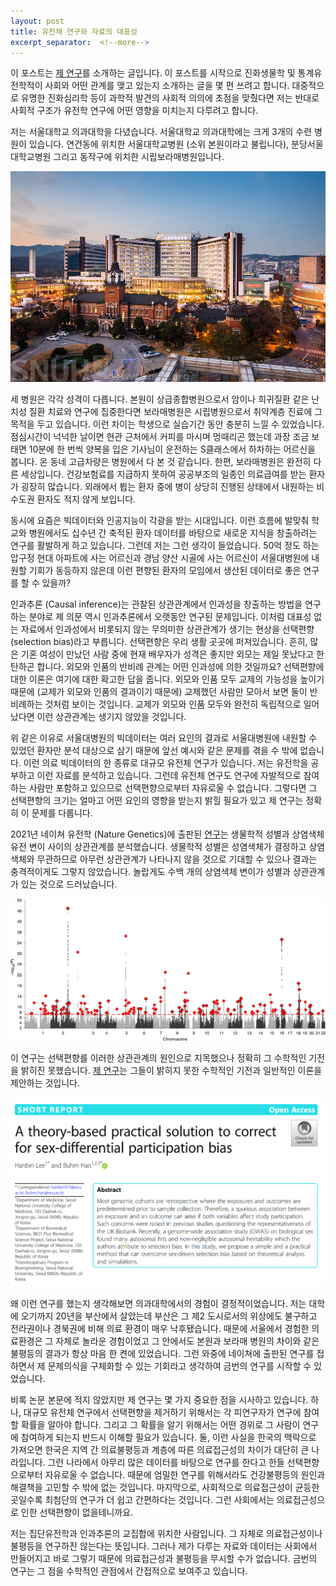```yaml
---
layout: post
title: 유전체 연구와 자료의 대표성 
excerpt_separator:  <!--more-->
---
```


이 포스트는 [제 연구](https://doi.org/10.1186/s13059-022-02703-0)를 소개하는 글입니다.
이 포스트를 시작으로 진화생물학 및 통계유전학적이 사회와 어떤 관계를 맺고 있는지 소개하는 글을 몇 편 쓰려고 합니다.
대중적으로 유명한 진화심리학 등이 과학적 발견의 사회적 의의에 초점을 맞췄다면 저는 반대로 사회적 구조가 유전학 연구에 어떤 영향을 미치는지 다루려고 합니다.

저는 서울대학교 의과대학을 다녔습니다.
서울대학교 의과대학에는 크게 3개의 수련 병원이 있습니다. 
연건동에 위치한 서울대학교병원 (소위 본원이라고 불립니다), 분당서울대학교병원 그리고 동작구에 위치한 시립보라매병원입니다.

![서울대학교병원 전경](/assets/blog_img/2022-06-03-leeandbuhm2022/snuh.jpg)

세 병원은 각각 성격이 다릅니다.
본원이 상급종합병원으로서 암이나 희귀질환 같은 난치성 질환 치료와 연구에 집중한다면 보라매병원은 시립병원으로서 취약계층 진료에 그 목적을 두고 있습니다.
이런 차이는 학생으로 실습기간 동안 충분히 느낄 수 있었습니다.
점심시간이 넉넉한 날이면 현관 근처에서 커피를 마시며 멍때리곤 했는데 과장 조금 보태면 10분에 한 번씩 양복을 입은 기사님이 운전하는 S클래스에서 하차하는 어르신을 봅니다.
온 동네 고급차량은 병원에서 다 본 것 같습니다.
한편, 보라매병원은 완전히 다른 세상입니다.
건강보험료를 지급하지 못하여 공공부조의 일종인 의료급여를 받는 환자가 굉장히 많습니다.
외래에서 뵙는 환자 중에 병이 상당히 진행된 상태에서 내원하는 비수도권 환자도 적지 않게 보입니다.

동시에 요즘은 빅데이터와 인공지능이 각광을 받는 시대입니다.
이런 흐름에 발맞춰 학교와 병원에서도 십수년 간 축적된 환자 데이터를 바탕으로 새로운 지식을 창출하려는 연구를 활발하게 하고 있습니다.
그런데 저는 그런 생각이 들었습니다.
50억 정도 하는 압구정 현대 아파트에 사는 어르신과 경남 양산 시골에 사는 어르신이 서울대병원에 내원할 기회가 동등하지 않은데 이런 편향된 환자의 모임에서 생산된 데이터로 좋은 연구를 할 수 있을까?

인과추론 (Causal inference)는 관찰된 상관관계에서 인과성을 창출하는 방법을 연구하는 분야로 제 의문 역시 인과추론에서 오랫동안 연구된 문제입니다.
이처럼 대표성 없는 자료에서 인과성에서 비롯되지 않는 무의미한 상관관계가 생기는 현상을 선택편향 (selection bias)라고 부릅니다.
선택편향은 우리 생활 곳곳에 퍼져있습니다.
흔히, 많은 기혼 여성이 만났던 사람 중에 현재 배우자가 성격은 좋지만 외모는 제일 못났다고 한탄하곤 합니다.
외모와 인품의 반비례 관계는 어떤 인과성에 의한 것일까요?
선택편향에 대한 이론은 여기에 대한 확고한 답을 줍니다.
외모와 인품 모두 교제의 가능성을 높이기 때문에 (교제가 외모와 인품의 결과이기 때문에) 교제했던 사람만 모아서 보면 둘이 반비례하는 것처럼 보이는 것입니다.
교제가 외모와 인품 모두와 완전히 독립적으로 일어났다면 이런 상관관계는 생기지 않았을 것입니다.

위 같은 이유로 서울대병원의 빅데이터는 여러 요인의 결과로 서울대병원에 내원할 수 있었던 환자만 분석 대상으로 삼기 때문에 앞선 예시와 같은 문제를 겪을 수 밖에 없습니다.
이런 의료 빅데이터의 한 종류로 대규모 유전체 연구가 있습니다.
저는 유전학을 공부하고 이런 자료를 분석하고 있습니다.
그런데 유전체 연구도 연구에 자발적으로 참여하는 사람만 포함하고 있으므로 선택편향으로부터 자유로울 수 없습니다.
그렇다면 그 선택편향의 크기는 얼마고 어떤 요인의 영향을 받는지 밝힐 필요가 있고 제 연구는 정확히 이 문제를 다룹니다. 

2021년 네이쳐 유전학 (Nature Genetics)에 출판된 [연구](https://doi.org/10.1038/s41588-021-00846-7)는 생물학적 성별과 상염색체 유전 변이 사이의 상관관계를 분석했습니다.
생물학적 성별은 성염색체가 결정하고 상염색체와 무관하므로 아무런 상관관계가 나타나지 않을 것으로 기대할 수 있으나 결과는 충격적이게도 그렇지 않았습니다.
놀랍게도 수백 개의 상염색체 변이가 성별과 상관관계가 있는 것으로 드러났습니다.


![Pirastu 외가 밝혀낸 성별-상염색체 변이 상관관계. 빨간 점선 위에 있는 점이 모두 성별과 관련성이 있는 상염색체 변이이다.](/assets/blog_img/2022-06-03-leeandbuhm2022//pirastu.png)

이 연구는 선택편향를 이러한 상관관계의 원인으로 지목했으나 정확히 그 수학적인 기전을 밝히진 못했습니다.
[제 연구](https://doi.org/10.1186/s13059-022-02703-0)는 그들이 밝히지 못한 수학적인 기전과 일반적인 이론을 제안하는 것입니다.

![이한빈 외.는 유전체 연구에서 발생하는 선택편향에 대한 일반적 이론을 제안합니다](/assets/blog_img/2022-06-03-leeandbuhm2022/paper.png)

왜 이런 연구를 했는지 생각해보면 의과대학에서의 경험이 결정적이었습니다.
저는 대학에 오기까지 20년을 부산에서 살았는데 부산은 그 제2 도시로서의 위상에도 불구하고 전라권이나 경북권에 비해 의료 환경이 매우 낙후됐습니다.
때문에 서울에서 경험한 의료환경은 그 자체로 놀라운 경험이었고 그 안에서도 본원과 보라매 병원의 차이와 같은 불평등의 결과가 항상 마음 한 켠에 있었습니다.
그런 와중에 네이쳐에 출판된 연구를 접하면서 제 문제의식을 구체화할 수 있는 기회라고 생각하여 금번의 연구를 시작할 수 있었습니다.

비록 논문 본문에 적지 않았지만 제 연구는 몇 가지 중요한 점을 시사하고 있습니다.
하나, 대규모 유전체 연구에서 선택편향을 제거하기 위해서는 각 피연구자가 연구에 참여할 확률을 알아야 합니다.
그리고 그 확률을 알기 위해서는 어떤 경위로 그 사람이 연구에 참여하게 되는지 반드시 이해할 필요가 있습니다.
둘, 이런 사실을 한국의 맥락으로 가져오면 한국은 지역 간 의료불평등과 계층에 따른 의료접근성의 차이가 대단히 큰 나라입니다.
그런 나라에서 아무리 많은 데이터를 바탕으로 연구를 한다고 한들 선택편향으로부터 자유로울 수 없습니다.
때문에 엄밀한 연구를 위해서라도 건강불평등의 원인과 해결책을 고민할 수 밖에 없는 것입니다.
마지막으로, 사회적으로 의료접근성이 균등한 곳일수록 최첨단의 연구가 더 쉽고 간편하다는 것입니다.
그런 사회에서는 의료접근성으로 인한 선택편향이 없을테니까요.

저는 집단유전학과 인과추론의 교집합에 위치한 사람입니다.
그 자체로 의료접근성이나 불평등을 연구하진 않는다는 뜻입니다.
그러나 제가 다루는 자료와 데이터는 사회에서 만들어지고 바로 그렇기 때문에 의료접근성과 불평등을 무시할 수가 없습니다.
금번의 연구는 그 점을 수학적인 관점에서 간접적으로 보여주고 있습니다.
